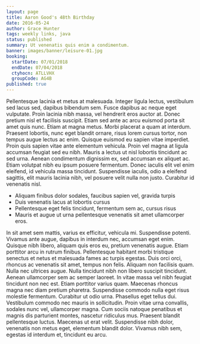 ```yaml
---
layout: page
title: Aaron Good's 48th Birthday
date: 2016-05-24
author: Grace Hunter
tags: weekly links, java
status: published
summary: Ut venenatis quis enim a condimentum.
banner: images/banner/leisure-01.jpg
booking:
  startDate: 07/01/2018
  endDate: 07/04/2018
  ctyhocn: ATLLVHX
  groupCode: AG4B
published: true
---
```

Pellentesque lacinia et metus at malesuada. Integer ligula lectus, vestibulum sed lacus sed, dapibus bibendum sem. Fusce dapibus ac neque eget vulputate. Proin lacinia nibh massa, vel hendrerit eros auctor at. Donec pretium nisl et facilisis suscipit. Etiam sed ante ac arcu euismod porta sit amet quis nunc. Etiam at magna metus.
Morbi placerat a quam at interdum. Praesent lobortis, nunc eget blandit ornare, risus lorem cursus tortor, non tempus augue lectus ac enim. Quisque euismod eu sapien vitae imperdiet. Proin quis sapien vitae ante elementum vehicula. Proin vel magna at ligula accumsan feugiat sed eu nibh. Mauris a lectus ut nisl lobortis tincidunt ac sed urna. Aenean condimentum dignissim ex, sed accumsan ex aliquet ac. Etiam volutpat nibh eu ipsum posuere fermentum. Donec iaculis elit vel enim eleifend, id vehicula massa tincidunt. Suspendisse iaculis, odio a eleifend sagittis, elit mauris lacinia nibh, vel posuere velit nulla non justo. Curabitur id venenatis nisl.

* Aliquam finibus dolor sodales, faucibus sapien vel, gravida turpis
* Duis venenatis lacus at lobortis cursus
* Pellentesque eget felis tincidunt, fermentum sem ac, cursus risus
* Mauris et augue ut urna pellentesque venenatis sit amet ullamcorper eros.

In sit amet sem mattis, varius ex efficitur, vehicula mi. Suspendisse potenti. Vivamus ante augue, dapibus in interdum nec, accumsan eget enim. Quisque nibh libero, aliquam quis eros eu, pretium venenatis augue. Etiam porttitor arcu in rutrum finibus. Pellentesque habitant morbi tristique senectus et netus et malesuada fames ac turpis egestas. Duis orci orci, rhoncus ac venenatis sit amet, tempus non felis. Aliquam non facilisis quam. Nulla nec ultrices augue. Nulla tincidunt nibh non libero suscipit tincidunt. Aenean ullamcorper sem ac semper laoreet. In vitae massa vel nibh feugiat tincidunt non nec est. Etiam porttitor varius quam. Maecenas rhoncus magna nec diam pretium pharetra.
Suspendisse commodo nulla eget risus molestie fermentum. Curabitur ut odio urna. Phasellus eget tellus dui. Vestibulum commodo nec mauris in sollicitudin. Proin vitae urna convallis, sodales nunc vel, ullamcorper magna. Cum sociis natoque penatibus et magnis dis parturient montes, nascetur ridiculus mus. Praesent blandit pellentesque luctus. Maecenas ut erat velit. Suspendisse nibh dolor, venenatis non metus eget, elementum blandit dolor. Vivamus nibh sem, egestas id interdum et, tincidunt eu arcu.
